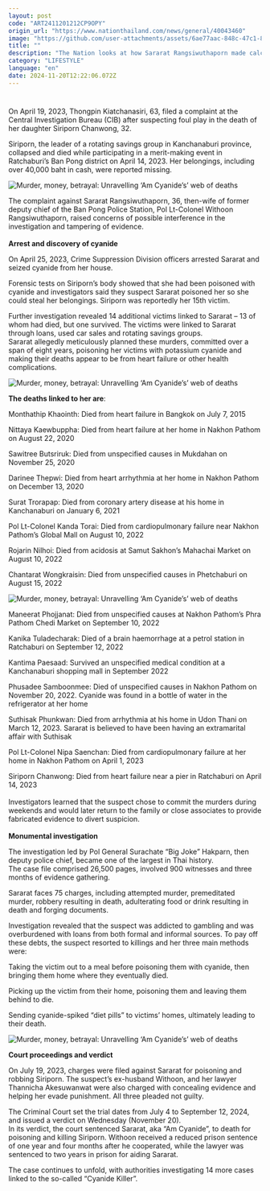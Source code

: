 ```yaml
---
layout: post
code: "ART2411201212CP9OPY"
origin_url: "https://www.nationthailand.com/news/general/40043460"
image: "https://github.com/user-attachments/assets/6ae77aac-848c-47c1-836f-ece340f19cd0"
title: ""
description: "The Nation looks at how Sararat Rangsiwuthaporn made calculated moves to disguise her murders as natural deaths, culminating in her death sentence"
category: "LIFESTYLE"
language: "en"
date: 2024-11-20T12:22:06.072Z
---
```


# 









On April 19, 2023, Thongpin Kiatchanasiri, 63, filed a complaint at the Central Investigation Bureau (CIB) after suspecting foul play in the death of her daughter Siriporn Chanwong, 32.

Siriporn, the leader of a rotating savings group in Kanchanaburi province, collapsed and died while participating in a merit-making event in Ratchaburi’s Ban Pong district on April 14, 2023. Her belongings, including over 40,000 baht in cash, were reported missing.

  ![Murder, money, betrayal: Unravelling ‘Am Cyanide’s’ web of deaths](https://github.com/user-attachments/assets/d1e8c305-4a22-4243-8f16-44891c899056)

The complaint against Sararat Rangsiwuthaporn, 36, then-wife of former deputy chief of the Ban Pong Police Station, Pol Lt-Colonel Withoon Rangsiwuthaporn, raised concerns of possible interference in the investigation and tampering of evidence.  
   
**Arrest and discovery of cyanide**

On April 25, 2023, Crime Suppression Division officers arrested Sararat and seized cyanide from her house.

Forensic tests on Siriporn’s body showed that she had been poisoned with cyanide and investigators said they suspect Sararat poisoned her so she could steal her belongings. Siriporn was reportedly her 15th victim.

Further investigation revealed 14 additional victims linked to Sararat – 13 of whom had died, but one survived. The victims were linked to Sararat through loans, used car sales and rotating savings groups.  
Sararat allegedly meticulously planned these murders, committed over a span of eight years, poisoning her victims with potassium cyanide and making their deaths appear to be from heart failure or other health complications.

  ![Murder, money, betrayal: Unravelling ‘Am Cyanide’s’ web of deaths](https://github.com/user-attachments/assets/d2a0bf06-ae0b-49f3-892a-32a7b05ed63d)

**The deaths linked to her are**:

Monthathip Khaointh: Died from heart failure in Bangkok on July 7, 2015

Nittaya Kaewbuppha: Died from heart failure at her home in Nakhon Pathom on August 22, 2020

Sawitree Butsriruk: Died from unspecified causes in Mukdahan on November 25, 2020

Darinee Thepwi: Died from heart arrhythmia at her home in Nakhon Pathom on December 13, 2020

Surat Trorapap: Died from coronary artery disease at his home in Kanchanaburi on January 6, 2021

Pol Lt-Colonel Kanda Torai: Died from cardiopulmonary failure near Nakhon Pathom’s Global Mall on August 10, 2022

Rojarin Nilhoi: Died from acidosis at Samut Sakhon’s Mahachai Market on August 10, 2022

Chantarat Wongkraisin: Died from unspecified causes in Phetchaburi on August 15, 2022

  ![Murder, money, betrayal: Unravelling ‘Am Cyanide’s’ web of deaths](https://github.com/user-attachments/assets/04b7f5d0-6b02-4ad0-9548-a5c7c7eba9be)

Maneerat Phojjanat: Died from unspecified causes at Nakhon Pathom’s Phra Pathom Chedi Market on September 10, 2022

Kanika Tuladecharak: Died of a brain haemorrhage at a petrol station in Ratchaburi on September 12, 2022

Kantima Paesaad: Survived an unspecified medical condition at a Kanchanaburi shopping mall in September 2022

Phusadee Samboonmee: Died of unspecified causes in Nakhon Pathom on November 20, 2022. Cyanide was found in a bottle of water in the refrigerator at her home

Suthisak Phunkwan: Died from arrhythmia at his home in Udon Thani on March 12, 2023. Sararat is believed to have been having an extramarital affair with Suthisak

Pol Lt-Colonel Nipa Saenchan: Died from cardiopulmonary failure at her home in Nakhon Pathom on April 1, 2023

Siriporn Chanwong: Died from heart failure near a pier in Ratchaburi on April 14, 2023  
   
Investigators learned that the suspect chose to commit the murders during weekends and would later return to the family or close associates to provide fabricated evidence to divert suspicion.  
   
**Monumental investigation**

The investigation led by Pol General Surachate “Big Joke” Hakparn, then deputy police chief, became one of the largest in Thai history.  
The case file comprised 26,500 pages, involved 900 witnesses and three months of evidence gathering.

Sararat faces 75 charges, including attempted murder, premeditated murder, robbery resulting in death, adulterating food or drink resulting in death and forging documents.

Investigation revealed that the suspect was addicted to gambling and was overburdened with loans from both formal and informal sources. To pay off these debts, the suspect resorted to killings and her three main methods were:

Taking the victim out to a meal before poisoning them with cyanide, then bringing them home where they eventually died.

Picking up the victim from their home, poisoning them and leaving them behind to die.

Sending cyanide-spiked “diet pills” to victims’ homes, ultimately leading to their death.

  ![Murder, money, betrayal: Unravelling ‘Am Cyanide’s’ web of deaths](https://github.com/user-attachments/assets/412e244c-2e70-418b-a452-f8319ea66e5d)

**Court proceedings and verdict**

On July 19, 2023, charges were filed against Sararat for poisoning and robbing Siriporn. The suspect’s ex-husband Withoon, and her lawyer Thannicha Akesuwanwat were also charged with concealing evidence and helping her evade punishment. All three pleaded not guilty.

The Criminal Court set the trial dates from July 4 to September 12, 2024, and issued a verdict on Wednesday (November 20).  
In its verdict, the court sentenced Sararat, aka “Am Cyanide”, to death for poisoning and killing Siriporn. Withoon received a reduced prison sentence of one year and four months after he cooperated, while the lawyer was sentenced to two years in prison for aiding Sararat.

The case continues to unfold, with authorities investigating 14 more cases linked to the so-called “Cyanide Killer”.


